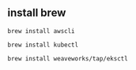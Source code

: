 ## install brew

    brew install awscli

    brew install kubectl

    brew install weaveworks/tap/eksctl
